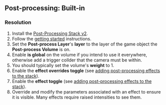 ## Post-processing: Built-in
### Resolution
1. Install the [Post-Processing Stack v2](https://docs.unity3d.com/Packages/com.unity.postprocessing@latest/index.html?subfolder=/manual/Installation.html).
2. Follow the [getting started](https://docs.unity3d.com/Packages/com.unity.postprocessing@latest/index.html?subfolder=/manual/Quick-start.html) instructions.
3. Set the **Post-process Layer**'s **layer** to the layer of the game object the **Post-process Volume** is on.
4. Enable **is global** on the volume if you intend to use it everywhere, otherwise add a trigger collder that the camera must be within.
5. You should typically set the volume's **weight** to 1.
6. Enable the **effect overrides toggle** (see [adding post-processing effects to the stack](https://docs.unity3d.com/Packages/com.unity.postprocessing@latest/index.html?subfolder=/manual/Quick-start.html#adding-post-processing-effects-to-the-stack)).
7. Enable the **effect toggle** (see [adding post-processing effects to the stack](https://docs.unity3d.com/Packages/com.unity.postprocessing@latest/index.html?subfolder=/manual/Quick-start.html#adding-post-processing-effects-to-the-stack)).
8. Override and modify the parameters associated with an effect to ensure it is visible. Many effects require raised intensities to see them.